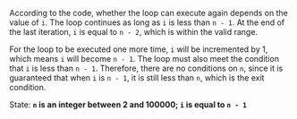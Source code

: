 According to the code, whether the loop can execute again depends on the value of `i`. The loop continues as long as `i` is less than `n - 1`. At the end of the last iteration, `i` is equal to `n - 2`, which is within the valid range.

For the loop to be executed one more time, `i` will be incremented by 1, which means `i` will become `n - 1`. The loop must also meet the condition that `i` is less than `n - 1`. Therefore, there are no conditions on `n`, since it is guaranteed that when `i` is `n - 1`, it is still less than `n`, which is the exit condition.

State: **`n` is an integer between 2 and 100000; `i` is equal to `n - 1`**